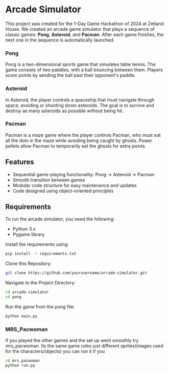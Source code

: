 # Arcade Simulator

This project was created for the 1-Day Game Hackathon of 2024 at Zetland House. We created an arcade game simulator that plays a sequence of classic games: **Pong**, **Asteroid**, and **Pacman**. After each game finishes, the next one in the sequence is automatically launched.

### Pong
Pong is a two-dimensional sports game that simulates table tennis. The game consists of two paddles, with a ball bouncing between them. Players score points by sending the ball past their opponent's paddle.

### Asteroid
In Asteroid, the player controls a spaceship that must navigate through space, avoiding or shooting down asteroids. The goal is to survive and destroy as many asteroids as possible without being hit.

### Pacman
Pacman is a maze game where the player controls Pacman, who must eat all the dots in the maze while avoiding being caught by ghosts. Power pellets allow Pacman to temporarily eat the ghosts for extra points.


## Features
- Sequential game-playing functionality: Pong → Asteroid → Pacman
- Smooth transition between games
- Modular code structure for easy maintenance and updates
- Code designed using object-oriented principles

## Requirements
To run the arcade simulator, you need the following:
- Python 3.x
- Pygame library

Install the requirements using:
```bash
pip install -r requirements.txt
```

Clone this Repository:
```bash
git clone https://github.com/yourusername/arcade-simulator.git
```

Navigate to the Project Directory:
```bash
cd arcade-simulator
cd pong 
```

Run the game from the pong file:
```bash
python main.py
```

### MRS_Pacwoman 
  if you played the other games and the set up went smoothly try mrs_pacwoman. Its the same game rules just different sprites(images used for the characters/objects)
  you can run it if you 
  ```bash
  cd mrs_pacwoman
  python run.py
  ```

